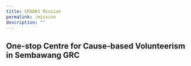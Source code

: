 ```yaml
---
title: SPARKS Mission
permalink: /mission
description: ""
---
```

## One-stop Centre for Cause-based Volunteerism in Sembawang GRC